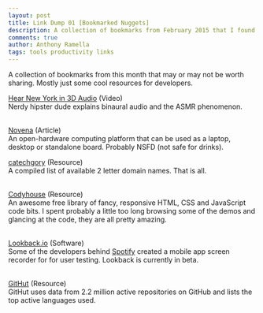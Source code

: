 ```yaml
---
layout: post
title: Link Dump 01 [Bookmarked Nuggets]
description: A collection of bookmarks from February 2015 that I found useful or interesting. Mostly just some cool resources for developers.
comments: true
author: Anthony Ramella
tags: tools productivity links
---
```

A collection of bookmarks from this month that may or may not be worth sharing. Mostly just some cool resources for developers.

[Hear New York in 3D Audio](https://www.youtube.com/watch?v=Yd5i7TlpzCk) (Video)<br>
Nerdy hipster dude explains binaural audio and the ASMR phenomenon.<br><br>

[Novena](https://www.crowdsupply.com/kosagi/novena-open-laptop) (Article)<br>
An open-hardware computing platform that can be used as a laptop, desktop or standalone board. Probably NSFD (not safe for drinks).

[catechgory](https://catechgory.com/2-letter-domain-names/) (Resource)<br>
A compiled list of available 2 letter domain names. That is all.<br><br>

[Codyhouse](http://codyhouse.co/library/) (Resource)<br>
An awesome free library of fancy, responsive HTML, CSS and JavaScript code bits. I spent probably a little too long browsing some of the demos and glancing at the code, they are all pretty amazing.<br><br>

[Lookback.io](https://lookback.io/) (Software)<br>
Some of the developers behind [Spotify](http://www.spotify.com) created a mobile app screen recorder for for user testing. Lookback is currently in beta.<br><br>

[GitHut](http://githut.info/) (Resource)<br>
GitHut uses data from 2.2 million active repositories on GitHub and lists the top active languages used.

